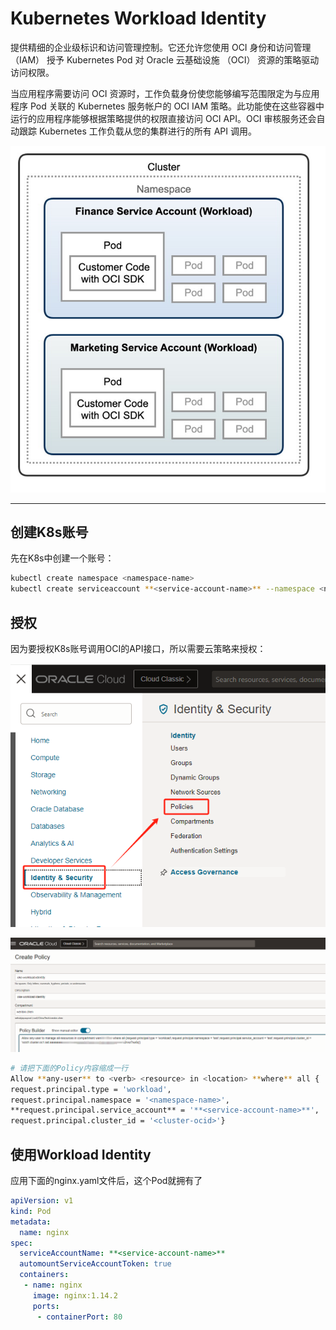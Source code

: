 # Kubernetes Workload Identity

提供精细的企业级标识和访问管理控制。它还允许您使用 OCI 身份和访问管理 （IAM） 授予 Kubernetes Pod 对 Oracle 云基础设施 （OCI） 资源的策略驱动访问权限。

当应用程序需要访问 OCI 资源时，工作负载身份使您能够编写范围限定为与应用程序 Pod 关联的 Kubernetes 服务帐户的 OCI IAM 策略。此功能使在这些容器中运行的应用程序能够根据策略提供的权限直接访问 OCI API。OCI 审核服务还会自动跟踪 Kubernetes 工作负载从您的集群进行的所有 API 调用。

![Untitled](Untitled%2079.png)

---

## 创建K8s账号

先在K8s中创建一个账号：

```bash
kubectl create namespace <namespace-name>
kubectl create serviceaccount **<service-account-name>** --namespace <namespace-name>
```

## 授权

因为要授权K8s账号调用OCI的API接口，所以需要云策略来授权：

![Untitled](Untitled%2080.png)

![Untitled](Untitled%2081.png)

```bash
# 请把下面的Policy内容缩成一行
Allow **any-user** to <verb> <resource> in <location> **where** all {
request.principal.type = 'workload',
request.principal.namespace = '<namespace-name>',
**request.principal.service_account** = '**<service-account-name>**',
request.principal.cluster_id = '<cluster-ocid>'}
```

## 使用Workload Identity

应用下面的nginx.yaml文件后，这个Pod就拥有了

```yaml
apiVersion: v1
kind: Pod
metadata:
  name: nginx
spec:
  serviceAccountName: **<service-account-name>**     
  automountServiceAccountToken: true
  containers:
   - name: nginx
     image: nginx:1.14.2
     ports:
      - containerPort: 80
```